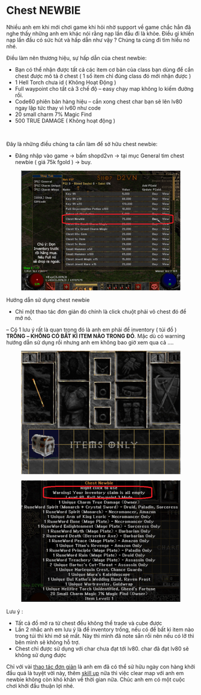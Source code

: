 # Chest NEWBIE

Nhiều anh em khi mới chơi game khi hỏi nhờ support về game chắc hẳn đã nghe thấy những anh em khác nói rằng nạp lần đầu đi là khỏe. Điều gì khiến nạp lần đầu có sức hút và hấp dẫn như vậy ? Chúng ta cùng đi tìm hiểu nó nhé.

Điều làm nên thương hiệu, sự hấp dẫn của chest newbie:

* Bạn có thể nhận được tất cả các item cơ bản của class bạn dùng để cắn chest được mô tả ở chest ( 1 số item chỉ đúng class đó mới nhận được )
* 1 Hell Torch chưa id ( Không Hoạt Động )
* Full waypoint cho tất cả 3 chế độ – easy chạy map không lo kiếm đường rồi.
* Code60 phiên bản hàng hiệu – cắn xong chest char bạn sẽ lên lv80 ngay lập tức thay vì lv60 như code
* 20 small charm 7% Magic Find
* 500 TRUE DAMAGE ( Không hoạt động )

<div align="center" data-full-width="false">

<img src="https://i0.wp.com/tm.diablo2-vn.com/app/uploads/2022/08/n-300x202.png?resize=789%2C531&#x26;ssl=1" alt="" width="375">

</div>

Đây là những điều chúng ta cần làm để sở hữu chest newbie:

* Đăng nhập vào game -> bấm shopd2vn -> tại mục General tìm chest newbie ( giá 75k fgold ) -> buy.

<figure><img src="../.gitbook/assets/image (26).png" alt=""><figcaption></figcaption></figure>

Hướng dẫn sử dụng chest newbie

* Chỉ một thao tác đơn giản đó chính là click chuột phải vô chest đó để mở nó.

–  Có 1 lưu ý rất là quan trọng đó là anh em phải để inventory ( túi đồ ) **TRỐNG** **– KHÔNG CÓ BẤT KÌ ITEM NÀO TRONG ĐÓ**. Mặc dù có warning hướng dẫn sử dụng rồi nhưng anh em không bao giờ xem qua cả ….

<figure><img src="../.gitbook/assets/image (30).png" alt=""><figcaption></figcaption></figure>

<figure><img src="../.gitbook/assets/image (31).png" alt=""><figcaption></figcaption></figure>

Lưu ý :

* Tất cả đồ mở ra từ chest đều không thể trade và cube được
* Lần 2 nhắc anh em lưu ý là để inventory trống, nếu có để bất kì item nào trong túi thì khi mở sẽ mất. Này thì mình đã note sẵn rồi nên nếu có lỡ thì bên mình sẽ không hỗ trợ.
* Chest chỉ được sử dụng với char chưa đạt tới lv80. char đã đạt lv80 sẽ không sử dụng được

Chỉ với vài [thao tác đơn giản](https://tm.diablo2-vn.com/donate/) là anh em đã có thể sử hữu ngày con hàng khởi đầu quá là tuyệt vời này, thêm [skill up](https://tm.diablo2-vn.com/uncategorized/huong-dan-nhan-skill-up-lan-2/) nữa thì việc clear map với anh em newbie không còn khó khăn về thời gian nữa. Chúc anh em có một cuộc chơi khởi đầu thuận lợi nhé.

